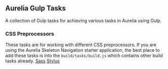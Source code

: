 ## Aurelia Gulp Tasks
A collection of Gulp tasks for achieving various tasks in Aurelia using Gulp.

### CSS Preprocessors
These tasks are for working with different CSS preprocessors. If you are using the Aurelia Skeleton Navigation starter application, the best place to add these tasks is into the ```build/tasks/build.js``` which contains other build tasks already.
[Sass](gulp-task-sass.js)
[Stylus](gulp-task-stylus.js)
